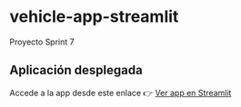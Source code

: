 # vehicle-app-streamlit
Proyecto Sprint 7

## Aplicación desplegada

Accede a la app desde este enlace 👉 [Ver app en Streamlit](https://vehicle-app-app-4expn56s4d5wtqgaizwf8i.streamlit.app/)
